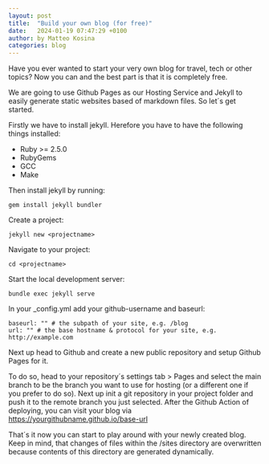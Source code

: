 ```yaml
---
layout: post
title:  "Build your own blog (for free)"
date:   2024-01-19 07:47:29 +0100
author: by Matteo Kosina
categories: blog
---
```

Have you ever wanted to start your very own blog for travel, tech or other topics? Now you can and the best part is that it is completely free.

We are going to use Github Pages as our Hosting Service and Jekyll to easily generate static websites based of markdown files.
So let´s get started. 

Firstly we have to install jekyll. Herefore you have to have the following things installed:
- Ruby >= 2.5.0
- RubyGems
- GCC
- Make


Then install jekyll by running:

```` 
gem install jekyll bundler
````
Create a project:

```` 
jekyll new <projectname>
````

Navigate to your project:

```` 
cd <projectname>
````

Start the local development server:
```` 
bundle exec jekyll serve
````

In your _config.yml add your github-username and baseurl:

````
baseurl: "" # the subpath of your site, e.g. /blog
url: "" # the base hostname & protocol for your site, e.g. http://example.com
````

Next up head to Github and create a new public repository and setup Github Pages for it.

To do so, head to your repository´s settings tab > Pages and select the main branch to be the branch you want to use for hosting (or a different one if you prefer to do so).
Next up init a git repository in your project folder and push it to the remote branch you just selected.
After the Github Action of deploying, you can visit your blog via https://yourgithubname.github.io/base-url

That´s it now you can start to play around with your newly created blog. Keep in mind, that changes of files within the /sites directory are overwritten because contents of this directory are generated dynamically.



